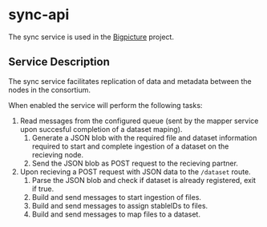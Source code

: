 # sync-api

The sync service is used in the [Bigpicture](https://bigpicture.eu/) project.

## Service Description

The sync service facilitates replication of data and metadata between the nodes in the consortium.

When enabled the service will perform the following tasks:

1. Read messages from the configured queue (sent by the mapper service upon succesful completion of a dataset maping).
   1. Generate a JSON blob with the required file and dataset information required to start and complete ingestion of a dataset on the recieving node.
   2. Send the JSON blob as POST request to the recieving partner.
2. Upon recieving a POST request with JSON data to the `/dataset` route.
   1. Parse the JSON blob and check if dataset is already registered, exit if true.
   2. Build and send messages to start ingestion of files.
   3. Build and send messages to assign stableIDs to files.
   4. Build and send messages to map files to a dataset.
